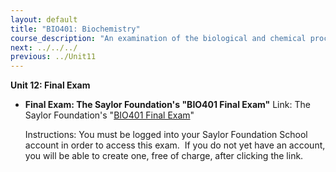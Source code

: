 ```yaml
---
layout: default
title: "BIO401: Biochemistry"
course_description: "An examination of the biological and chemical processes necessary to sustain life. Topics include: the structure and synthesis of amino acids and proteins, enzymatic activity, regulation and production of enzymes, the structure and function of carbohydrates, nucleic acids, and lipids, DNA, RNA, cellular metabolism, the biochemistry of genes and chromosomes, biochemical signaling, and laboratory techniques."
next: ../../../
previous: ../Unit11
---
```

**Unit 12: Final Exam** <span id="12"></span> 
-   **Final Exam: The Saylor Foundation's "BIO401 Final Exam"**
    Link: The Saylor Foundation's "[BIO401 Final
    Exam](http://school.saylor.org/mod/quiz/view.php?id=34)"  
      
     Instructions: You must be logged into your Saylor Foundation School
    account in order to access this exam.  If you do not yet have an
    account, you will be able to create one, free of charge, after
    clicking the link.


